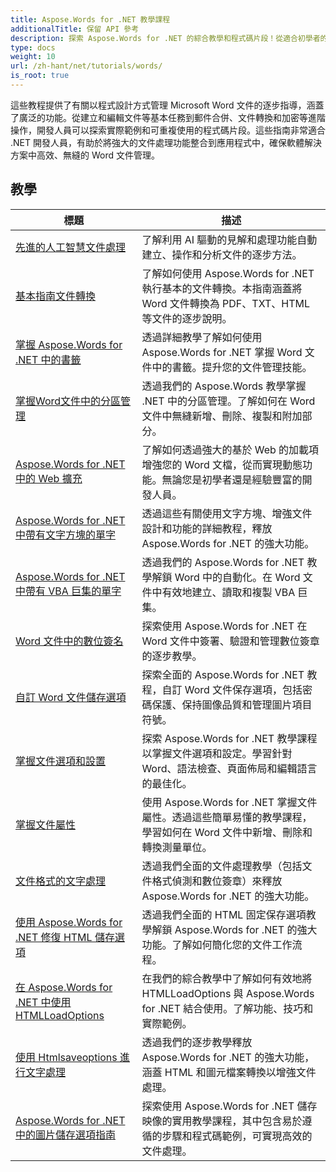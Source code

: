 ```yaml
---
title: Aspose.Words for .NET 教學課程
additionalTitle: 保留 API 參考
description: 探索 Aspose.Words for .NET 的綜合教學和程式碼片段！從適合初學者的基礎知識到進階功能，提供逐步說明。
type: docs
weight: 10
url: /zh-hant/net/tutorials/words/
is_root: true
---
```


這些教程提供了有關以程式設計方式管理 Microsoft Word 文件的逐步指導，涵蓋了廣泛的功能。從建立和編輯文件等基本任務到郵件合併、文件轉換和加密等進階操作，開發人員可以探索實際範例和可重複使用的程式碼片段。這些指南非常適合 .NET 開發人員，有助於將強大的文件處理功能整合到應用程式中，確保軟體解決方案中高效、無縫的 Word 文件管理。

## 教學
| 標題 | 描述 |
| --- | --- | 
| [先進的人工智慧文件處理](./advanced-ai-document-processing/) | 了解利用 AI 驅動的見解和處理功能自動建立、操作和分析文件的逐步方法。 |
| [基本指南文件轉換](./essential-guide-document-conversions/) | 了解如何使用 Aspose.Words for .NET 執行基本的文件轉換。本指南涵蓋將 Word 文件轉換為 PDF、TXT、HTML 等文件的逐步說明。 | 
| [掌握 Aspose.Words for .NET 中的書籤](./mastering-bookmarks/) | 透過詳細教學了解如何使用 Aspose.Words for .NET 掌握 Word 文件中的書籤。提升您的文件管理技能。 | 
| [掌握Word文件中的分區管理](./section-management/) | 透過我們的 Aspose.Words 教學掌握 .NET 中的分區管理。了解如何在 Word 文件中無縫新增、刪除、複製和附加部分。 | 
| [Aspose.Words for .NET 中的 Web 擴充](./web-extensions/) | 了解如何透過強大的基於 Web 的加載項增強您的 Word 文檔，從而實現動態功能。無論您是初學者還是經驗豐富的開發人員。 | 
| [Aspose.Words for .NET 中帶有文字方塊的單字](./words-with-textboxes/) | 透過這些有關使用文字方塊、增強文件設計和功能的詳細教程，釋放 Aspose.Words for .NET 的強大功能。 | 
| [Aspose.Words for .NET 中帶有 VBA 巨集的單字](./words-with-vba-macros/) | 透過我們的 Aspose.Words for .NET 教學解鎖 Word 中的自動化。在 Word 文件中有效地建立、讀取和複製 VBA 巨集。 | 
| [Word 文件中的數位簽名](./digital-signatures/) | 探索使用 Aspose.Words for .NET 在 Word 文件中簽署、驗證和管理數位簽章的逐步教學。 |
| [自訂 Word 文件儲存選項](./word-document-saving-options/) | 探索全面的 Aspose.Words for .NET 教程，自訂 Word 文件保存選項，包括密碼保護、保持圖像品質和管理圖片項目符號。 |
| [掌握文件選項和設置](./mastering-document-options-and-settings/) | 探索 Aspose.Words for .NET 教學課程以掌握文件選項和設定。學習針對 Word、語法檢查、頁面佈局和編輯語言的最佳化。 |
| [掌握文件屬性](./mastering-document-properties/) | 使用 Aspose.Words for .NET 掌握文件屬性。透過這些簡單易懂的教學課程，學習如何在 Word 文件中新增、刪除和轉換測量單位。 |
| [文件格式的文字處理](./words-processing-with-file-format/) | 透過我們全面的文件處理教學（包括文件格式偵測和數位簽章）來釋放 Aspose.Words for .NET 的強大功能。 |
| [使用 Aspose.Words for .NET 修復 HTML 儲存選項](./html-fixed-save-options/) | 透過我們全面的 HTML 固定保存選項教學解鎖 Aspose.Words for .NET 的強大功能。了解如何簡化您的文件工作流程。 |
| [在 Aspose.Words for .NET 中使用 HTMLLoadOptions](./use-htmlloadoptions/) | 在我們的綜合教學中了解如何有效地將 HTMLLoadOptions 與 Aspose.Words for .NET 結合使用。了解功能、技巧和實際範例。 |
| [使用 Htmlsaveoptions 進行文字處理](./words-processing-with-htmlsaveoptions/) | 透過我們的逐步教學釋放 Aspose.Words for .NET 的強大功能，涵蓋 HTML 和圖元檔案轉換以增強文件處理。 |
| [Aspose.Words for .NET 中的圖片儲存選項指南](./guide-to-image-save-options/) | 探索使用 Aspose.Words for .NET 儲存映像的實用教學課程，其中包含易於遵循的步驟和程式碼範例，可實現高效的文件處理。 |